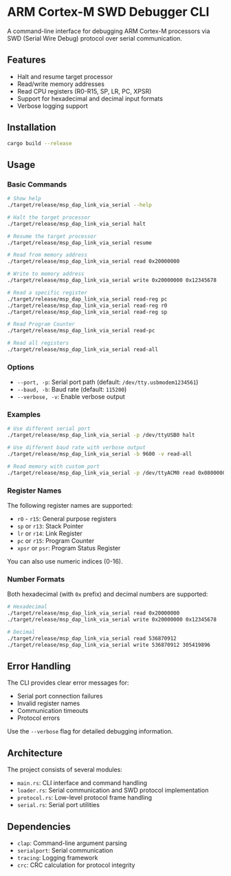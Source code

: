 # ARM Cortex-M SWD Debugger CLI

A command-line interface for debugging ARM Cortex-M processors via SWD (Serial Wire Debug) protocol over serial communication.

## Features

- Halt and resume target processor
- Read/write memory addresses
- Read CPU registers (R0-R15, SP, LR, PC, XPSR)
- Support for hexadecimal and decimal input formats
- Verbose logging support

## Installation

```bash
cargo build --release
```

## Usage

### Basic Commands

```bash
# Show help
./target/release/msp_dap_link_via_serial --help

# Halt the target processor
./target/release/msp_dap_link_via_serial halt

# Resume the target processor
./target/release/msp_dap_link_via_serial resume

# Read from memory address
./target/release/msp_dap_link_via_serial read 0x20000000

# Write to memory address
./target/release/msp_dap_link_via_serial write 0x20000000 0x12345678

# Read a specific register
./target/release/msp_dap_link_via_serial read-reg pc
./target/release/msp_dap_link_via_serial read-reg r0
./target/release/msp_dap_link_via_serial read-reg sp

# Read Program Counter
./target/release/msp_dap_link_via_serial read-pc

# Read all registers
./target/release/msp_dap_link_via_serial read-all
```

### Options

- `--port, -p`: Serial port path (default: `/dev/tty.usbmodem1234561`)
- `--baud, -b`: Baud rate (default: `115200`)
- `--verbose, -v`: Enable verbose output

### Examples

```bash
# Use different serial port
./target/release/msp_dap_link_via_serial -p /dev/ttyUSB0 halt

# Use different baud rate with verbose output
./target/release/msp_dap_link_via_serial -b 9600 -v read-all

# Read memory with custom port
./target/release/msp_dap_link_via_serial -p /dev/ttyACM0 read 0x08000000
```

### Register Names

The following register names are supported:

- `r0` - `r15`: General purpose registers
- `sp` or `r13`: Stack Pointer
- `lr` or `r14`: Link Register
- `pc` or `r15`: Program Counter
- `xpsr` or `psr`: Program Status Register

You can also use numeric indices (0-16).

### Number Formats

Both hexadecimal (with `0x` prefix) and decimal numbers are supported:

```bash
# Hexadecimal
./target/release/msp_dap_link_via_serial read 0x20000000
./target/release/msp_dap_link_via_serial write 0x20000000 0x12345678

# Decimal
./target/release/msp_dap_link_via_serial read 536870912
./target/release/msp_dap_link_via_serial write 536870912 305419896
```

## Error Handling

The CLI provides clear error messages for:

- Serial port connection failures
- Invalid register names
- Communication timeouts
- Protocol errors

Use the `--verbose` flag for detailed debugging information.

## Architecture

The project consists of several modules:

- `main.rs`: CLI interface and command handling
- `loader.rs`: Serial communication and SWD protocol implementation
- `protocol.rs`: Low-level protocol frame handling
- `serial.rs`: Serial port utilities

## Dependencies

- `clap`: Command-line argument parsing
- `serialport`: Serial communication
- `tracing`: Logging framework
- `crc`: CRC calculation for protocol integrity
